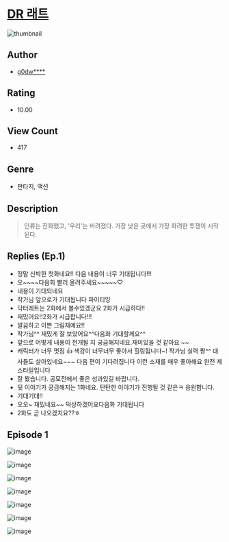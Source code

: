 # [DR 래트](https://comic.naver.com/challenge/list?titleId=810801)
![thumbnail](https://image-comic.pstatic.net/user_contents_data/challenge_comic/2023/05/24/upload_3991087808771142197_480x623.jpeg)

## Author
- [g0dw****](https://comic.naver.com/artistTitle?id=367069)

## Rating
- 10.00

## View Count
- 417

## Genre
- 판타지, 액션

## Description
> 인류는 진화했고, '우리'는 버려졌다. 가장 낮은 곳에서 가장 화려한 투쟁이 시작된다.

## Replies (Ep.1)
- 정말 신박한 첫화네요!! 다음 내용이 너무 기대됩니다!!!
- 오~~~~다음회 빨리 올려주세요~~~~~♡
- 내용이 기대되네요
- 작가님 앞으로가 기대됩니다 파이티잉
- 닥터레트는 2화에서 볼수있겠군요 2화가 시급하다!!
- 재밌어요!!2화가 시급합니다!!!
- 깔끔하고 이쁜 그림체예요!!
- 작가님^^ 재밌게 잘 보았어요^^다음화 기대할께요^^
- 앞으로 어떻게 내용이 전개될 지 궁금해지네요.재미있을 것 같아요 ~~
- 캐릭터가 너무 멋짐 👍 색감이 너무너무 좋아서 힐링됩니다~! 작가님 실력 짱^^ 대사들도 살아있네요~~~ 다음 편이 기다려집니다 이런 소재를 매우 좋아해요 완전 제 스타일입니다
- 잘 봤습니다. 공모전에서 좋은 성과있길 바랍니다.
- 뒷 이야기가 궁금해지는 1화네요. 탄탄한 이야기가 진행될 것 같은ㅋ 응원합니다.
- 기대기대!!
- 오오~ 재밌네요~~ 떡상하겠어요다음화 기대됩니다
- 2화도 곧 나오겠지요??ㅎ

## Episode 1
![image](https://image-comic.pstatic.net/user_contents_data/challenge_comic/2023/05/24/367069/upload_3761404214034654264.jpeg)

![image](https://image-comic.pstatic.net/user_contents_data/challenge_comic/2023/05/24/367069/upload_7161112846769665081.jpeg)

![image](https://image-comic.pstatic.net/user_contents_data/challenge_comic/2023/05/24/367069/upload_7221297909922293305.jpeg)

![image](https://image-comic.pstatic.net/user_contents_data/challenge_comic/2023/05/24/367069/upload_3486174678118117683.jpeg)

![image](https://image-comic.pstatic.net/user_contents_data/challenge_comic/2023/05/24/367069/upload_3833236399666258993.jpeg)

![image](https://image-comic.pstatic.net/user_contents_data/challenge_comic/2023/05/24/367069/upload_3474866179672192049.jpeg)

![image](https://image-comic.pstatic.net/user_contents_data/challenge_comic/2023/05/24/367069/upload_3690811186648265573.jpeg)
